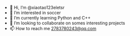 - 👋 Hi, I’m @xiaotao123eletsr
- 👀 I’m interested in soccer
- 🌱 I’m currently learning Python and C++
- 💞️ I’m looking to collaborate on somes interesting projects
- 📫 How to reach me 2783780243@qq.com

<!---
xiaotao123eletsr/xiaotao123eletsr is a ✨ special ✨ repository because its `README.md` (this file) appears on your GitHub profile.
You can click the Preview link to take a look at your changes.
--->
